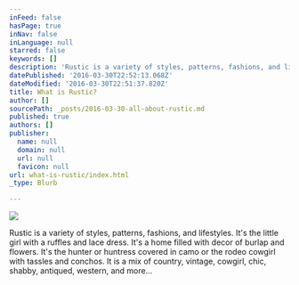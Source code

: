 ```yaml
---
inFeed: false
hasPage: true
inNav: false
inLanguage: null
starred: false
keywords: []
description: 'Rustic is a variety of styles, patterns, fashions, and lifestyles.  It’s the little girl with a ruffles and lace dress.  It’s a home filled with decor of burlap and flowers.  It’s the hunter or huntress covered in camo or the rodeo cowgirl with tassles and conchos.  It is a mix of country, vintage, cowgirl, chic, shabby, antiqued, western, and more…'
datePublished: '2016-03-30T22:52:13.068Z'
dateModified: '2016-03-30T22:51:37.820Z'
title: What is Rustic?
author: []
sourcePath: _posts/2016-03-30-all-about-rustic.md
published: true
authors: []
publisher:
  name: null
  domain: null
  url: null
  favicon: null
url: what-is-rustic/index.html
_type: Blurb

---
```

![](https://the-grid-user-content.s3-us-west-2.amazonaws.com/ed229ecb-b163-4997-9df8-e419fd27dae9.jpg)

Rustic is a variety of styles, patterns, fashions, and lifestyles. It's the little girl with a ruffles and lace dress. It's a home filled with decor of burlap and flowers. It's the hunter or huntress covered in camo or the rodeo cowgirl with tassles and conchos. It is a mix of country, vintage, cowgirl, chic, shabby, antiqued, western, and more...